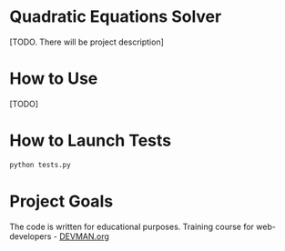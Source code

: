# Quadratic Equations Solver

[TODO. There will be project description]

# How to Use

[TODO]

# How to Launch Tests

```bash
python tests.py
```

# Project Goals

The code is written for educational purposes. Training course for web-developers - [DEVMAN.org](https://devman.org)
